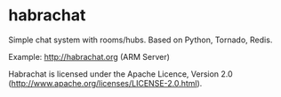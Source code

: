 habrachat
=========

Simple chat system with rooms/hubs. Based on Python, Tornado, Redis. 

Example: http://habrachat.org (ARM Server)

Habrachat is licensed under the Apache Licence, Version 2.0 (http://www.apache.org/licenses/LICENSE-2.0.html).
